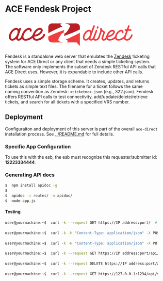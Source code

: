 # ACE Fendesk Project

![AD](../images/adsmall.png)

Fendesk is a standalone web server that emulates the [Zendesk](https://www.zendesk.com/) ticketing system for ACE Direct or any client that needs a simple ticketing system. The software only implements the subset of Zendesk RESTful API calls that ACE Direct uses. However, it is expandable to include other API calls.

Fendesk uses a simple storage scheme. It creates, updates, and returns tickets as simple text files. The filename for a ticket follows the same naming convention as Zendesk: `<ticketno>.json` (e.g., 322.json). Fendesk offers RESTful API calls to test connectivity, add/update/delete/retrieve tickets, and search for all tickets with a specified VRS number.

## Deployment

Configuraiton and deployment of this server is part of the overall `ace-direct` installation process. See [../README.md](../README.md) for full details.

### Specific App Configuration

To use this with the esb, the esb must recognize this requester/submitter id: **12223334444**.

### Generating API docs

```bash
$  npm install apidoc -g
$
$  apidoc -i routes/ -o apidoc/
$  node app.js
```

#### Testing

```bash
user@yourmachine:~$  curl -k --request GET https://IP address:port/  # check connectivity

user@yourmachine:~$  curl -k -H "Content-Type: application/json" -X POST -d '{"ticket":{"subject":"television","description":"Big Bang Theory is inaccurate","custom_fields":[{"id":29894948,"value":null},{"id":80451187,"value": 1112223333}],"requester":{"name":"Albert","email":"al@someemail.org","phone":"1112223333","user_fields":{"last_name":"Einstein"}}}}' https://IP address:port/api/v2/tickets.json  # add

user@yourmachine:~$  curl -k -H "Content-Type: application/json" -X PUT -d '{"ticket":{"subject":"television (updated)","description":"Sheldon is funny","custom_fields":[{"id":29894948,"value":123},{"id":80451187,"value":1231231234}],"requester":{"name":"Albert","email":"al@someemail.org","phone":"1112223333","user_fields":{"last_name":"Einstein"}},"status":"new","comment":{"public":true,"body":"this is the comment body"},"resolution":"this is the resolution"}}' https://IP address:port/api/v2/tickets/1.json  # update

user@yourmachine:~$  curl -k --request GET https://IP address:port/api/v2/tickets/1.json  # get

user@yourmachine:~$  curl -k --request DELETE https://IP address:port/api/v2/tickets/1.json  # delete

user@yourmachine:~$  curl -k --request GET https://127.0.0.1:1234/api/v2/search.json?query=fieldvalue:1112223333+type:ticket  # search for all tickets with the vrsnum value as a custom field value
```
